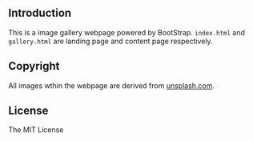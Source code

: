 ## Introduction
This is a image gallery webpage powered by BootStrap. `index.html` and `gallery.html` are landing page and content page respectively.

## Copyright
All images wthin the webpage are derived from [unsplash.com](unsplash.com).

## License
The MIT License
